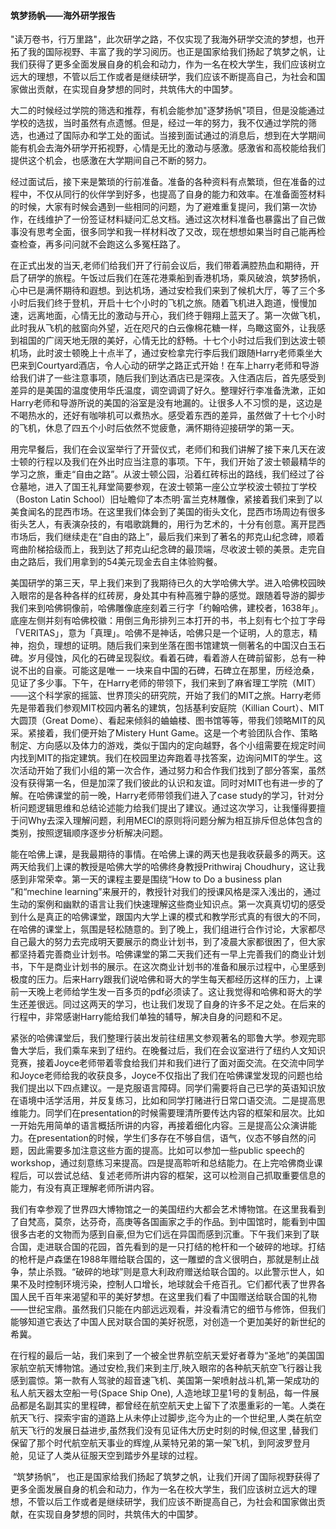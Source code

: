 #### 筑梦扬帆——海外研学报告

​		"读万卷书，行万里路"，此次研学之路，不仅实现了我海外研学交流的梦想，也开拓了我的国际视野、丰富了我的学习阅历。也正是国家给我们扬起了筑梦之帆，让我们获得了更多全面发展自身的机会和动力，作为一名在校大学生，我们应该树立远大的理想，不管以后工作或者是继续研学，我们应该不断提高自己，为社会和国家做出贡献，在实现自身梦想的同时，共筑伟大的中国梦。

​		大二的时候经过学院的筛选和推荐，有机会能参加"逐梦扬帆"项目，但是没能通过学校的选拔，当时虽然有点遗憾。但是，经过一年的努力，我不仅通过学院的筛选，也通过了国际办和学工处的面试。当接到面试通过的消息后，想到在大学期间能有机会去海外研学开拓视野，心情是无比的激动与感激。感激省和高校能给我们提供这个机会，也感激在大学期间自己不断的努力。

​		经过面试后，接下来是繁琐的行前准备。准备的各种资料有点繁琐，但在准备的过程中，不仅从同行的伙伴学到好多，也提高了自身的能力和效率。在准备面签材料的时候，大家有时候会遇到一些相同的问题，为了避难重复提问，我们第一次协作，在线维护了一份签证材料疑问汇总文档。通过这次材料准备也暴露出了自己做事没有思考全面，很多同学和我一样材料改了又改，现在想想如果当时自己能再检查检查，再多问问就不会跑这么多冤枉路了。

​	在正式出发的当天,老师们给我们开了行前会议后，我们带着满腔热血和期待，开启了研学的旅程。午饭过后我们在莲花港乘船到香港机场，乘风破浪，筑梦扬帆，心中已是满怀期待和遐想。到达机场，通过安检我们来到了候机大厅，等了三个多小时后我们终于登机，开启十七个小时的飞机之旅。随着飞机进入跑道，慢慢加速，远离地面，心情无比的激动与开心，我们终于翱翔上蓝天了。第一次做飞机，此时我从飞机的舷窗向外望，近在咫尺的白云像棉花糖一样，鸟瞰这窗外，让我感到祖国的广阔天地无限的美好，心情无比的舒畅。十七个小时过后我们到达波士顿机场，此时波士顿晚上十点半了，通过安检拿完行李后我们跟随Harry老师乘坐大巴来到Courtyard酒店，令人心动的研学之路正式开始！在车上harry老师和导游给我们讲了一些注意事项，随后我们到达酒店已是深夜。入住酒店后，首先感受到差异的是美国的温度使用华氏温度，调空调调了好久。整理好行李准备洗漱，正如Harry老师和导游所说的美国的浴室是没有地漏的。让很多人不习惯的是，这边是不喝热水的，还好有咖啡机可以煮热水。感受着东西的差异，虽然做了十七个小时的飞机，休息了四五个小时后依然不觉疲惫，满怀期待迎接研学的第一天。

​	用完早餐后，我们在会议室举行了开营仪式，老师们和我们讲解了接下来几天在波士顿的行程以及我们在外出时应当注意的事项。下午，我们开始了波士顿最精华的学习之旅，重走“自由之路”。从波士顿公园，沿着红砖标出的路线，我们经过了谷仓墓地，进入了国王礼拜堂简要参观，在波士顿第一座公立学校波士顿拉丁学校（Boston Latin School）旧址瞻仰了本杰明·富兰克林雕像，紧接着我们来到了以美食闻名的昆西市场。在这里我们体会到了美国的街头文化，昆西市场周边有很多街头艺人，有表演杂技的，有唱歌跳舞的，用行为艺术的，十分有创意。离开昆西市场后，我们继续走在“自由的路上”，最后我们来到了著名的邦克山纪念碑，顺着弯曲阶梯拾级而上，我到达了邦克山纪念碑的最顶端，尽收波士顿的美景。走完自由之路后，我们用拿到的54美元现金去自主体验购餐。

​	美国研学的第三天，早上我们来到了我期待已久的大学哈佛大学。进入哈佛校园映入眼帘的是各种各样的红砖房，身处其中有种高雅宁静的感觉。跟随着导游的脚步我们来到哈佛铜像前，哈佛雕像底座刻着三行字「约翰哈佛，建校者，1638年」。底座左侧并刻有哈佛校徽：用倒三角形排列三本打开的书，书上刻有七个拉丁字母「VERITAS」，意为「真理」。哈佛不是神话，哈佛只是一个证明，人的意志，精神，抱负，理想的证明。随后我们来到坐落在图书馆建筑一侧著名的中国汉白玉石碑。岁月侵蚀，风化的石碑呈现裂纹。看着石碑，看着游人在碑前留影，总有一种说不出的自豪。可能这是唯一 一块来自中国的石碑，石碑立在那里，历经沧桑，见证了多少事。下午，在Harry老师的带领下，我们来到了麻省理工学院（MIT）——这个科学家的摇篮、世界顶尖的研究院，开始了我们的MIT之旅。Harry老师先是带着我们参观MIT校园内著名的建筑，包括基利安庭院（Killian Court）、MIT大圆顶（Great Dome）、看起来倾斜的蛐蛐楼、图书馆等等，带我们领略MIT的风采。紧接着，我们便开始了Mistery Hunt Game。这是一个考验团队合作、策略制定、方向感以及体力的游戏，类似于国内的定向越野，各个小组需要在规定时间内找到MIT的指定建筑。我们在校园里边奔跑着寻找答案，边询问MIT的学生。这次活动开始了我们小组的第一次合作，通过努力和合作我们找到了部分答案，虽然没有获得第一名，但是加深了我们彼此的认识和友谊。同时对MIT也有进一步的了解。在哈佛课堂的前一晚，Harry老师带领我们进入了case study的学习，针对分析问题逻辑思维和总结论述能力给我们提出了建议。通过这次学习，让我懂得要擅于问Why去深入理解问题，利用MECI的原则将问题分解为相互排斥但总体包含的类别，按照逻辑顺序逐步分析解决问题。

​		能在哈佛上课，是我最期待的事情。在哈佛上课的两天也是我收获最多的两天。这两天给我们上课的教授是哈佛大学的哈佛终身教授Prithwiraj Choudhury，这让我感到非常荣幸。第一天的课程主要是围绕“How to Do a business plan ”和“mechine learning”来展开的，教授针对我们的授课风格是深入浅出的，通过生动的案例和幽默的语言让我们快速理解这些商业知识点。第一次真真切切的感受到什么是真正的哈佛课堂，跟国内大学上课的模式和教学形式真的有很大的不同，在哈佛的课堂上，氛围是轻松随意的。到了晚上，我们组进行合作讨论，大家都尽自己最大的努力去完成明天要展示的商业计划书，到了凌晨大家都很困了，但大家都坚持着完善商业计划书。哈佛课堂的第二天我们还有一早上完善我们的商业计划书，下午是商业计划书的展示。在这次商业计划书的准备和展示过程中，心里感到极度的压力。后来Harry跟我们说哈佛和哥大的学生每天都经历这样的压力，上课前一天晚上老师给学生发一百多页的pdf必须读了。这让我觉得和哈佛和哥大的学生还差很远。同过这两天的学习，也让我们发现了自身的许多不足之处。在后来的行程中，非常感谢Harry能给我们单独的辅导，解决自身的问题和不足。

​		紧张的哈佛课堂后，我们整理行装出发前往纽黑文参观著名的耶鲁大学。参观完耶鲁大学后，我们乘车来到了纽约。在晚餐过后，我们在会议室进行了纽约人文知识竞赛，接着Joyce老师带着零食给我们并和我们进行了面对面交流。在交流中同学和Joyce老师给我的收获良多，Joyce不仅指出了我们在哈佛课堂发现的问题也给我们提出以下四点建议。一是克服语言障碍。同学们需要将自己已学的英语知识放在语境中活学活用，并反复练习，比如和同学打赌进行日常口语交流。二是提高思维能力。同学们在presentation的时候需要理清所要传达内容的框架和层次。比如一开始先用简单的语言概括所讲的内容，再接着细化内容。三是提高公众演讲能力。在presentation的时候，学生们多存在不够自信，语气，仪态不够自然的问题，因此需要多加注意这些方面的提高。比如可以参加一些public speech的workshop，通过刻意练习来提高。四是提高聆听和总结能力。在上完哈佛商业课程后，可以尝试总结、复述老师所讲内容的框架，这可以检测自己抓取重要信息的能力，有没有真正理解老师所讲内容。

​	我们有幸参观了世界四大博物馆之一的美国纽约大都会艺术博物馆。在这里我看到了自梵高，莫奈，达芬奇，高庚等各国画家之手的作品。到中国馆时，能看到中国很多古老的文物而为感到自豪,但为它们远在异国而感到沉重。下午我们来到了联合国，走进联合国的花园，首先看到的是一只打结的枪杆和一个破碎的地球。打结的枪杆是卢森堡在1988年赠给联合国的，这一雕塑的含义很明白，那就是制止战争，禁止杀戮。“破碎的地球”则是意大利政府赠送给联合国的。以此警示世人，如果不及时控制环境污染，控制人口增长，地球就会千疮百孔。它们都代表了世界各国人民千百年来渴望和平的美好梦想。在这里我们看了中国赠送给联合国的礼物——世纪宝鼎。虽然我们只能在内部远远观看，并没看清它的细节与修饰，但我们能够知道它表达了中国人民对联合国的美好祝愿，对创造一个更加美好的新世纪的希冀。

​	在行程的最后一站，我们来到了一个被全世界航空航天爱好者尊为“圣地”的美国国家航空航天博物馆。通过安检,我们来到主厅,映入眼帘的各种航天航空飞行器让我感到震惊。第一款有人驾驶的超音速飞机、美国第一架喷射战斗机,第一架成功的私人航天器太空船一号(Space Ship One), 人造地球卫星1号的复制品，每一件展品都是名副其实的里程碑，都曾经在航空航天史上留下了浓墨重彩的一笔。人类在航天飞行、探索宇宙的道路上从未停止过脚步,迄今为止的一个世纪里,人类在航空航天飞行的发展日益进步,虽然我们没有见证伟大历史时刻的时候,但这里 ,替我们保留了那个时代航空航天事业的辉煌,从莱特兄弟的第一架飞机，到阿波罗登月舱，见证了人类从征服天空到踏步外星球的过程。

​	“筑梦扬帆”， 也正是国家给我们扬起了筑梦之帆，让我们开阔了国际视野获得了更多全面发展自身的机会和动力，作为一名在校大学生，我们应该树立远大的理想，不管以后工作或者是继续研学，我们应该不断提高自己，为社会和国家做出贡献，在实现自身梦想的同时，共筑伟大的中国梦。

​    